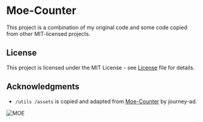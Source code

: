 # Moe-Counter

This project is a combination of my original code and some code copied from other MIT-licensed projects.

## License

This project is licensed under the MIT License - see [License](LICENSE) file for details.

## Acknowledgments

- `/utils /assets` is copied and adapted from [Moe-Counter](https://github.com/journey-ad/Moe-Counter) by journey-ad.


![MOE](https://stahl.moe/api/get/@moe-counter?theme=asoul)








